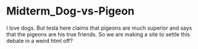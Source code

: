# Midterm_Dog-vs-Pigeon
I love dogs. But tesla here claims that pigeons are much superior and says that the pigeons are his true friends. So we are making a site to settle this debate in a weird html off?
